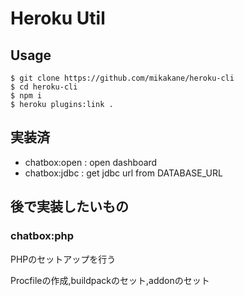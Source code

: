 # Heroku Util

## Usage 

````
$ git clone https://github.com/mikakane/heroku-cli
$ cd heroku-cli
$ npm i 
$ heroku plugins:link .

````

## 実装済

- chatbox:open : open dashboard
- chatbox:jdbc : get jdbc url from DATABASE_URL

## 後で実装したいもの

### chatbox:php

PHPのセットアップを行う

Procfileの作成,buildpackのセット,addonのセット

